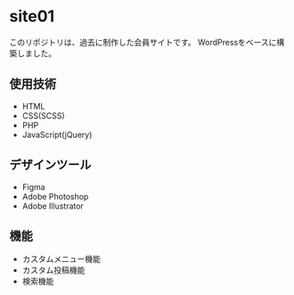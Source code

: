 # site01
このリポジトリは、過去に制作した会員サイトです。
WordPressをベースに構築しました。

## 使用技術
- HTML
- CSS(SCSS)
- PHP
- JavaScript(jQuery)

## デザインツール
- Figma
- Adobe Photoshop
- Adobe Illustrator

## 機能
- カスタムメニュー機能
- カスタム投稿機能
- 検索機能
